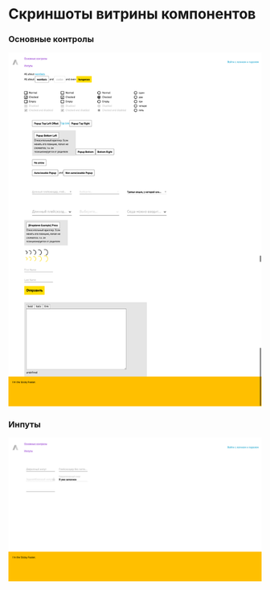 # Скриншоты витрины компонентов

### Основные контролы

![Controls](screenshots/Controls.png)

### Инпуты

![Inputs](screenshots/Inputs.png)
